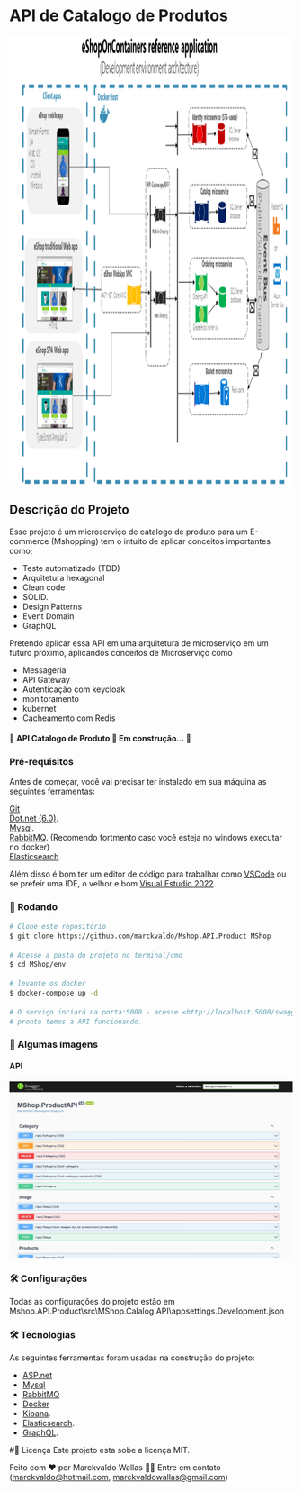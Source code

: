 # API de Catalogo de Produtos

<div style="background-color: #f0f0f0; height:20vh; display: flex; flex-direction: row; justify-content: center;">
<img src="https://github.com/marckvaldo/Mshop.API.Product/blob/main/images/eshoponcontainers-reference-application-architecture.png">
</div>

## Descrição do Projeto
Esse projeto é um microserviço de catalogo de produto para um E-commerce (Mshopping) tem o intuito de aplicar conceitos importantes como;
- Teste automatizado (TDD)
- Arquitetura hexagonal
- Clean code
- SOLID.
- Design Patterns
- Event Domain
- GraphQL

Pretendo aplicar essa API em uma arquitetura de microserviço em um futuro próximo, aplicandos conceitos de Microserviço como 
- Messageria
- API Gateway
- Autenticação com keycloak
- monitoramento
- kubernet
- Cacheamento com Redis

<h4> 
	🚧  API Catalogo de Produto 🚀 Em construção...  🚧
</h4>

### Pré-requisitos

Antes de começar, você vai precisar ter instalado em sua máquina as seguintes ferramentas:

[Git](https://git-scm.com)<br/>
[Dot.net (6.0)](https://dotnet.microsoft.com/en-us/download/dotnet/6.0). <br/>
[Mysql](https://www.mysql.com/downloads/).<br/>
[RabbitMQ](https://www.rabbitmq.com/download.html). (Recomendo fortmento caso você esteja no windows executar no docker)<br/>
[Elasticsearch](https://www.elastic.co/pt/elasticsearch). <br/>

Além disso é bom ter um editor de código para trabalhar como [VSCode](https://code.visualstudio.com/)
ou se prefeir uma IDE, o velhor e bom [Visual Estudio 2022](https://visualstudio.microsoft.com/pt-br/downloads/).

### 🎲 Rodando

```bash
# Clone este repositório
$ git clone https://github.com/marckvaldo/Mshop.API.Product MShop

# Acesse a pasta do projeto no terminal/cmd
$ cd MShop/env

# levante os docker 
$ docker-compose up -d

# O serviço inciará na porta:5000 - acesse <http://localhost:5000/swagger/index.html>
# pronto temos a API funcionando.
```
### 🚀 Algumas imagens

#### API
<img src="https://github.com/marckvaldo/Mshop.API.Product/blob/main/images/Images.jpg">

### 🛠 Configurações
Todas as configurações do projeto estão em Mshop.API.Product\src\MShop.Calalog.API\appsettings.Development.json

### 🛠 Tecnologias

As seguintes ferramentas foram usadas na construção do projeto:

- [ASP.net](https://dotnet.microsoft.com/en-us/apps/aspnet)
- [Mysql](https://www.mysql.com/)
- [RabbitMQ](https://www.rabbitmq.com/)
- [Docker](https://www.docker.com/)
- [Kibana](https://www.elastic.co/pt/kibana).
- [Elasticsearch](https://www.elastic.co/pt/elasticsearch).
- [GraphQL](https://graphql.org/).


#📝 Licença
Este projeto esta sobe a licença MIT.

Feito com ❤️ por Marckvaldo Wallas 👋🏽 Entre em contato (marckvaldo@hotmail.com, marckvaldowallas@gmail.com)

